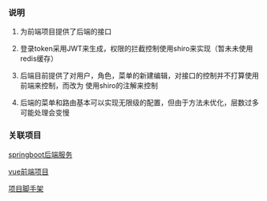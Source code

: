 ### 说明

1. 为前端项目提供了后端的接口

2. 登录token采用JWT来生成，权限的拦截控制使用shiro来实现（暂未未使用redis缓存）

3. 后端目前提供了对用户，角色，菜单的新建编辑，对接口的控制并不打算使用前端来控制，而改为
使用shiro的注解来控制

4. 后端的菜单和路由基本可以实现无限级的配置，但由于方法未优化，层数过多可能处理会变慢


### 关联项目

[springboot后端服务](https://github.com/lwydyby/springboot-cli-server)

[vue前端项目](https://github.com/lwydyby/springboot-cli-web)

[项目脚手架](https://github.com/lwydyby/springboot-cli-generator)

